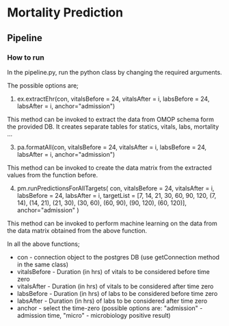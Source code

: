 # Mortality Prediction

## Pipeline

### How to run

In the pipeline.py, run the python class by changing the required arguments.

The possible options are;

1. ex.extractEhr(con, vitalsBefore = 24, vitalsAfter = i, labsBefore = 24, labsAfter = i, anchor="admission")

This method can be invoked to extract the data from OMOP schema form the provided DB. It creates separate tables for statics, vitals, labs, mortality ...

3. pa.formatAll(con, vitalsBefore = 24, vitalsAfter = i, labsBefore = 24, labsAfter = i, anchor="admission")

This method can be invoked to create the data matrix from the extracted values from the function before.

4. pm.runPredictionsForAllTargets(
                con,
                vitalsBefore = 24,
                vitalsAfter = i,
                labsBefore = 24,
                labsAfter = i,
                targetList = [7, 14, 21, 30, 60, 90, 120, (7, 14), (14, 21), (21, 30), (30, 60), (60, 90), (90, 120), (60, 120)],
                anchor="admission"
                )

This method can be invoked to perform machine learning on the data from the data matrix obtained from the above function.

In all the above functions;
* con - connection object to the postgres DB (use getConnection method in the same class)
* vitalsBefore - Duration (in hrs) of vitals to be considered before time zero
* vitalsAfter - Duration (in hrs) of vitals to be considered after time zero
* labsBefore - Duration (in hrs) of labs to be considered before time zero
* labsAfter - Duration (in hrs) of labs to be considered after time zero
* anchor - select the time-zero (possible options are: "admission" - admission time, "micro" - microbiology positive result)
